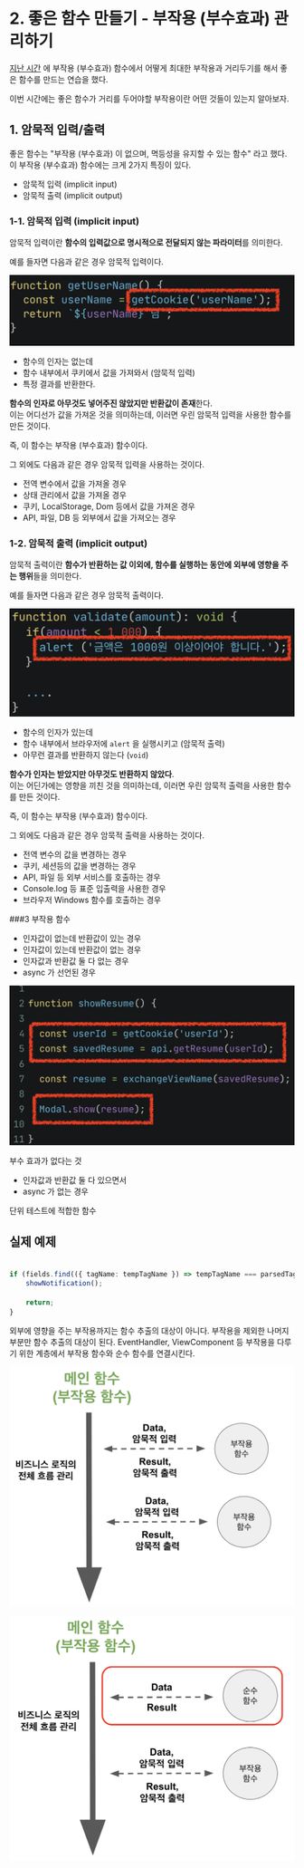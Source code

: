 # 2. 좋은 함수 만들기 - 부작용 (부수효과) 관리하기

[지난 시간](https://jojoldu.tistory.com/697) 에 부작용 (부수효과) 함수에서 어떻게 최대한 부작용과 거리두기를 해서 좋은 함수를 만드는 연습을 했다.    
  
이번 시간에는 좋은 함수가 거리를 두어야할 부작용이란 어떤 것들이 있는지 알아보자.

## 1. 암묵적 입력/출력

좋은 함수는 "부작용 (부수효과) 이 없으며, 멱등성을 유지할 수 있는 함수" 라고 했다.  
이 부작용 (부수효과) 함수에는 크게 2가지 특징이 있다.

- 암묵적 입력 (implicit input)
- 암묵적 출력 (implicit output)

### 1-1. 암묵적 입력 (implicit input)

암묵적 입력이란 **함수의 입력값으로 명시적으로 전달되지 않는 파라미터**를 의미한다.  
  
예를 들자면 다음과 같은 경우 암묵적 입력이다.

![input1](./images/input1.png)

- 함수의 인자는 없는데
- 함수 내부에서 쿠키에서 값을 가져와서 (암묵적 입력)
- 특정 결과를 반환한다.

**함수의 인자로 아무것도 넣어주진 않았지만 반환값이 존재**한다.  
이는 어디선가 값을 가져온 것을 의미하는데, 이러면 우린 암묵적 입력을 사용한 함수를 만든 것이다.  
  
즉, 이 함수는 부작용 (부수효과) 함수이다.

그 외에도 다음과 같은 경우 암묵적 입력을 사용하는 것이다.

- 전역 변수에서 값을 가져올 경우
- 상태 관리에서 값을 가져올 경우
- 쿠키, LocalStorage, Dom 등에서 값을 가져온 경우
- API, 파일, DB 등 외부에서 값을 가져오는 경우 

### 1-2. 암묵적 출력 (implicit output)

암묵적 출력이란 **함수가 반환하는 값 이외에, 함수를 실행하는 동안에 외부에 영향을 주는 행위**들을 의미한다.  
  
예를 들자면 다음과 같은 경우 암묵적 출력이다.

![output1](./images/output1.png)

- 함수의 인자가 있는데
- 함수 내부에서 브라우저에 `alert` 을 실행시키고 (암묵적 출력)
- 아무런 결과를 반환하지 않는다 (`void`)

**함수가 인자는 받았지만 아무것도 반환하지 않았다**.  
이는 어딘가에는 영향을 끼친 것을 의미하는데, 이러면 우린 암묵적 출력을 사용한 함수를 만든 것이다.  
  
즉, 이 함수는 부작용 (부수효과) 함수이다.

그 외에도 다음과 같은 경우 암묵적 출력을 사용하는 것이다.

- 전역 변수의 값을 변경하는 경우
- 쿠키, 세션등의 값을 변경하는 경우
- API, 파일 등 외부 서비스를 호출하는 경우
- Console.log 등 표준 입출력을 사용한 경우
- 브라우저 Windows 함수를 호출하는 경우


###3 부작용 함수

- 인자값이 없는데 반환값이 있는 경우
- 인자값이 있는데 반환값이 없는 경우
- 인자값과 반환값 둘 다 없는 경우
- async 가 선언된 경우

![inout1](./images/inout1.png)


부수 효과가 없다는 것
- 인자값과 반환값 둘 다 있으면서
- async 가 없는 경우

단위 테스트에 적합한 함수     


## 실제 예제

```ts

if (fields.find(({ tagName: tempTagName }) => tempTagName === parsedTagName)){
    showNotification();

    return;
}
```

외부에 영향을 주는 부작용까지는 함수 추출의 대상이 아니다.
부작용을 제외한 나머지 부분만 함수 추출의 대상이 된다.
EventHandler, ViewComponent 등 부작용을 다루기 위한 계층에서 부작용 함수와 순수 함수를 연결시킨다.


![flow1](./images/flow1.png)

![flow2](./images/flow2.png)